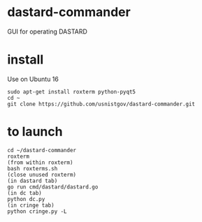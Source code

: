 # dastard-commander
GUI for operating DASTARD

# install 
Use on Ubuntu 16
 
```
sudo apt-get install roxterm python-pyqt5
cd ~
git clone https://github.com/usnistgov/dastard-commander.git
```

# to launch
```
cd ~/dastard-commander
roxterm
(from within roxterm) 
bash roxterms.sh
(close unused roxterm)
(in dastard tab)
go run cmd/dastard/dastard.go
(in dc tab)
python dc.py
(in cringe tab)
python cringe.py -L
```
